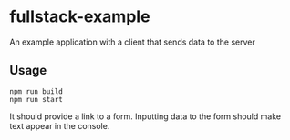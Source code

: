 # fullstack-example

An example application with a client that sends data to the server

## Usage

```
npm run build
npm run start
```

It should provide a link to a form. Inputting data to the form should make text appear in the console.
